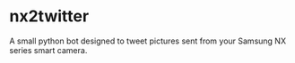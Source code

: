 nx2twitter
==========

A small python bot designed to tweet pictures sent from your Samsung NX series smart camera.
